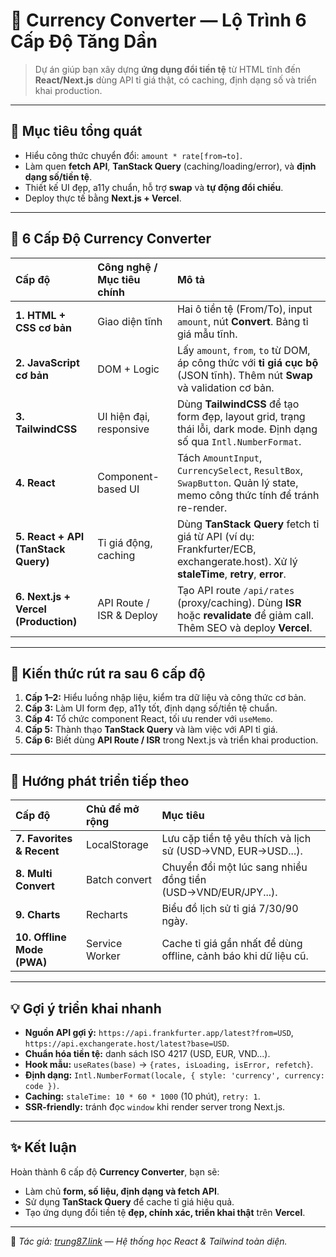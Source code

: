 # 💱 Currency Converter — Lộ Trình 6 Cấp Độ Tăng Dần

> Dự án giúp bạn xây dựng **ứng dụng đổi tiền tệ** từ HTML tĩnh đến **React/Next.js** dùng API tỉ giá thật, có caching, định dạng số và triển khai production.

---

## 🎯 Mục tiêu tổng quát

- Hiểu công thức chuyển đổi: `amount * rate[from→to]`.  
- Làm quen **fetch API**, **TanStack Query** (caching/loading/error), và **định dạng số/tiền tệ**.  
- Thiết kế UI đẹp, a11y chuẩn, hỗ trợ **swap** và **tự động đổi chiều**.  
- Deploy thực tế bằng **Next.js + Vercel**.

---

## 🧩 6 Cấp Độ Currency Converter

| Cấp độ | Công nghệ / Mục tiêu chính | Mô tả |
| :-- | :-- | :-- |
| **1. HTML + CSS cơ bản** | Giao diện tĩnh | Hai ô tiền tệ (From/To), input `amount`, nút **Convert**. Bảng tỉ giá mẫu tĩnh. |
| **2. JavaScript cơ bản** | DOM + Logic | Lấy `amount`, `from`, `to` từ DOM, áp công thức với **tỉ giá cục bộ** (JSON tĩnh). Thêm nút **Swap** và validation cơ bản. |
| **3. TailwindCSS** | UI hiện đại, responsive | Dùng **TailwindCSS** để tạo form đẹp, layout grid, trạng thái lỗi, dark mode. Định dạng số qua `Intl.NumberFormat`. |
| **4. React** | Component-based UI | Tách `AmountInput`, `CurrencySelect`, `ResultBox`, `SwapButton`. Quản lý state, memo công thức tính để tránh re-render. |
| **5. React + API (TanStack Query)** | Tỉ giá động, caching | Dùng **TanStack Query** fetch tỉ giá từ API (ví dụ: Frankfurter/ECB, exchangerate.host). Xử lý **staleTime**, **retry**, **error**. |
| **6. Next.js + Vercel (Production)** | API Route / ISR & Deploy | Tạo API route `/api/rates` (proxy/caching). Dùng **ISR** hoặc **revalidate** để giảm call. Thêm SEO và deploy **Vercel**. |

---

## 🧠 Kiến thức rút ra sau 6 cấp độ

1. **Cấp 1–2:** Hiểu luồng nhập liệu, kiểm tra dữ liệu và công thức cơ bản.  
2. **Cấp 3:** Làm UI form đẹp, a11y tốt, định dạng số/tiền tệ chuẩn.  
3. **Cấp 4:** Tổ chức component React, tối ưu render với `useMemo`.  
4. **Cấp 5:** Thành thạo **TanStack Query** và làm việc với API tỉ giá.  
5. **Cấp 6:** Biết dùng **API Route / ISR** trong Next.js và triển khai production.

---

## 🚀 Hướng phát triển tiếp theo

| Cấp độ | Chủ đề mở rộng | Mục tiêu |
| :-- | :-- | :-- |
| **7. Favorites & Recent** | LocalStorage | Lưu cặp tiền tệ yêu thích và lịch sử (USD→VND, EUR→USD...). |
| **8. Multi Convert** | Batch convert | Chuyển đổi một lúc sang nhiều đồng tiền (USD→VND/EUR/JPY...). |
| **9. Charts** | Recharts | Biểu đồ lịch sử tỉ giá 7/30/90 ngày. |
| **10. Offline Mode (PWA)** | Service Worker | Cache tỉ giá gần nhất để dùng offline, cảnh báo khi dữ liệu cũ. |

---

## 💡 Gợi ý triển khai nhanh

- **Nguồn API gợi ý:** `https://api.frankfurter.app/latest?from=USD`, `https://api.exchangerate.host/latest?base=USD`.  
- **Chuẩn hóa tiền tệ:** danh sách ISO 4217 (USD, EUR, VND...).  
- **Hook mẫu:** `useRates(base)` → `{rates, isLoading, isError, refetch}`.  
- **Định dạng:** `Intl.NumberFormat(locale, { style: 'currency', currency: code })`.  
- **Caching:** `staleTime: 10 * 60 * 1000` (10 phút), `retry: 1`.  
- **SSR-friendly:** tránh đọc `window` khi render server trong Next.js.

---

## ✨ Kết luận

Hoàn thành 6 cấp độ **Currency Converter**, bạn sẽ:

- Làm chủ **form, số liệu, định dạng và fetch API**.  
- Sử dụng **TanStack Query** để cache tỉ giá hiệu quả.  
- Tạo ứng dụng đổi tiền tệ **đẹp, chính xác, triển khai thật** trên **Vercel**.

---

📌 _Tác giả: [trung87.link](https://trung87.link) — Hệ thống học React & Tailwind toàn diện._
